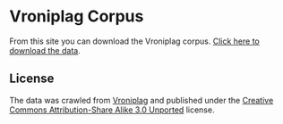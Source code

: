 # Vroniplag Corpus

From this site you can download the Vroniplag corpus. [Click here to download the data](https://github.com/jnehring/vroniplag-corpus/raw/master/vroniplag-corpus.csv.zip).

## License

The data was crawled from [Vroniplag](de.vroniplag.wikia.com) and published under the [Creative Commons Attribution-Share Alike 3.0 Unported](https://creativecommons.org/licenses/by-sa/3.0/deed.en) license.
